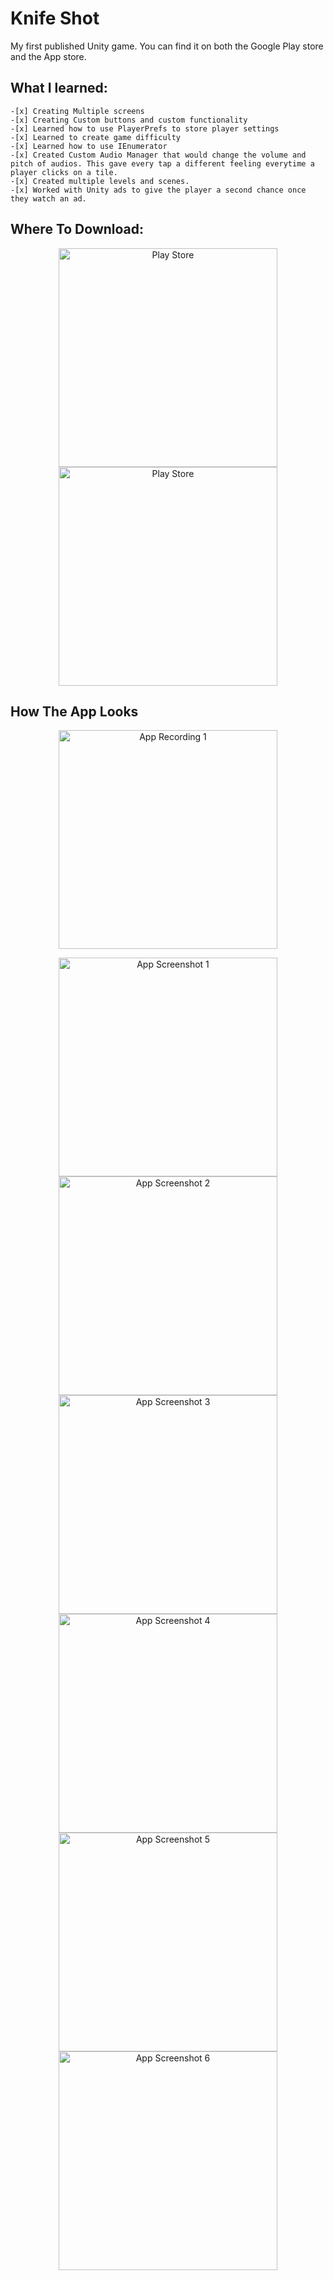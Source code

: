 # Knife Shot

My first published Unity game. You can find it on both the Google Play store and the App store. 

## What I learned:

	-[x] Creating Multiple screens
	-[x] Creating Custom buttons and custom functionality
	-[x] Learned how to use PlayerPrefs to store player settings
	-[x] Learned to create game difficulty
	-[x] Learned how to use IEnumerator
	-[x] Created Custom Audio Manager that would change the volume and pitch of audios. This gave every tap a different feeling everytime a player clicks on a tile.
	-[x] Created multiple levels and scenes.
	-[x] Worked with Unity ads to give the player a second chance once they watch an ad.

## Where To Download:

<p align="center">
  <a href="http://apple.com/us/app/quick-hexa/id150772390">
    <img src="https://github.com/bolagadalla/Quick_Hexa/blob/main/Screenshots/AppStore.png?raw=true" width="350" title="Play Store">
  </a>
  <a href="https://play.google.com/store/apps/details?id=com.AMFUNNYGAMES.QuickHexa">
    <img src="https://github.com/bolagadalla/Quick_Hexa/blob/main/Screenshots/GooglePlay.png?raw=true" width="350" title="Play Store">
  </a>
</p>

## How The App Looks

<p align="center">
  <img src="https://github.com/bolagadalla/Quick_Hexa/blob/main/Screenshots/Screenrecording_1.gif?raw=true" width="350" title="App Recording 1">
</p>
<p align="center">
  <img src="https://github.com/bolagadalla/Quick_Hexa/blob/main/Screenshots/Screenshot_1.jpg?raw=true" width="350" title="App Screenshot 1">
  <img src="https://github.com/bolagadalla/Quick_Hexa/blob/main/Screenshots/Screenshot_2.jpg?raw=true" width="350" title="App Screenshot 2">
  <img src="https://github.com/bolagadalla/Quick_Hexa/blob/main/Screenshots/Screenshot_3.jpg?raw=true" width="350" title="App Screenshot 3">
  <img src="https://github.com/bolagadalla/Quick_Hexa/blob/main/Screenshots/Screenshot_4.jpg?raw=true" width="350" title="App Screenshot 4">
  <img src="https://github.com/bolagadalla/Quick_Hexa/blob/main/Screenshots/Screenshot_5.jpg?raw=true" width="350" title="App Screenshot 5">
  <img src="https://github.com/bolagadalla/Quick_Hexa/blob/main/Screenshots/Screenshot_6.jpg?raw=true" width="350" title="App Screenshot 6">
</p>